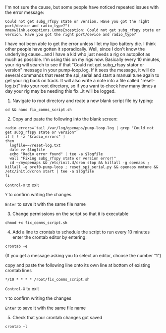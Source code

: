 I'm not sure the cause, but some people have noticed repeated issues with the error message:
```
Could not get subg_rfspy state or version. Have you got the right port/device and radio_type?")
mmeowlink.exceptions.CommsException: Could not get subg_rfspy state or version. Have you got the right port/device and radio_type?
```

I have not been able to get the error unless I let my lipo battery die.  I think other people have gotten it sporadically.  Well, since I don't know the underlying cause...and I have a kid who just needs a rig on autopilot as much as possible.  I'm using this on my rigs now.  Basically every 10 minutes, your rig will search to see if that "Could not get subg_rfspy stator or version" message in your pump-loop.log.  If it sees the message, it will do several commands that reset the spi_serial and start a manual tune again to get your rig back on track.  It will also write a note into a file called "reset-log.txt" into your root directory, so if you want to check how many times a day your rig may be needing this fix...it will be logged.

1. Navigate to root directory and reate a new blank script file by typing:

`cd && nano fix_comms_script.sh`

2. Copy and paste the following into the blank screen:

```
radio_errors=`tail /var/log/openaps/pump-loop.log | grep "Could not get subg_rfspy state or version"`
if [ ! -z "$radio_errors" ]
then
  logfile=~/reset-log.txt
  date >> $logfile
  echo "Radio error found" | tee -a $logfile
  wall "Fixing subg_rfspy state or version error!"
  cd ~/myopenaps && /etc/init.d/cron stop && killall -g openaps ; killall -g oref0-pump-loop ; reset_spi_serial.py && openaps mmtune && /etc/init.d/cron start | tee -a $logfile
fi
```

`Control-X` to exit

`Y` to confirm writing the changes

`Enter` to save it with the same file name

3.  Change permissions on the script so that it is executable

`chmod +x fix_comms_script.sh`

4. Add a line to crontab to schedule the script to run every 10 minutes enter the crontab editor by entering:

`crontab -e`

(If you get a message asking you to select an editor, choose the number “1”)  

copy and paste the following line onto its own line at bottom of existing crontab lines

`*/10 * * * * /root/fix_comms_script.sh`

`Control-X` to exit

`Y` to confirm writing the changes

`Enter` to save it with the same file name

5.  Check that your crontab changes got saved

`crontab –l`
